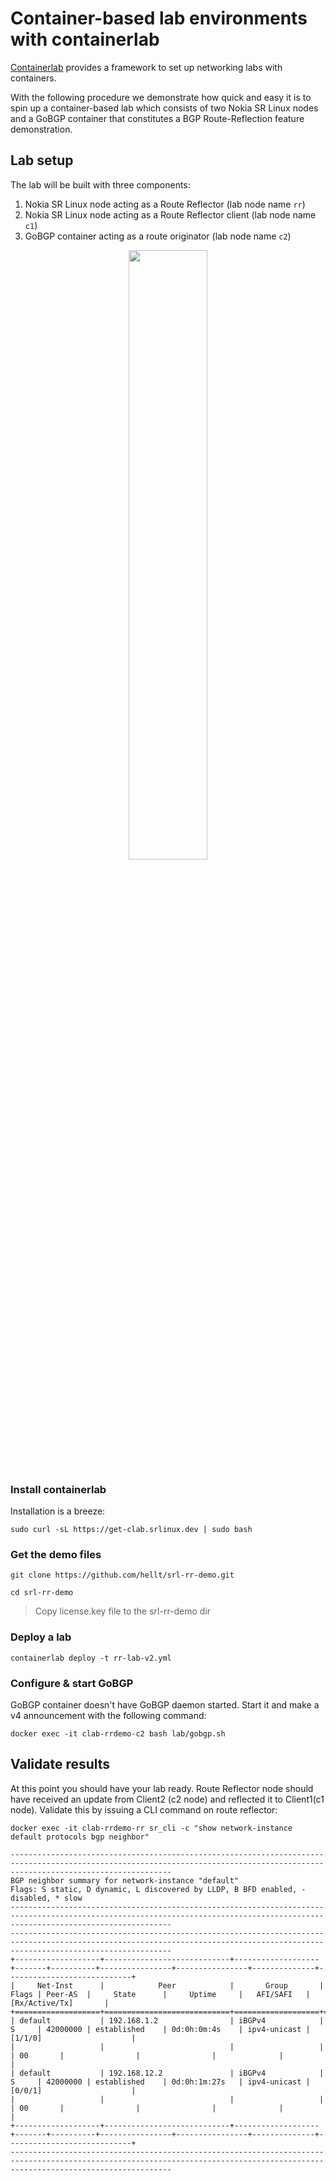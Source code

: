 # Container-based lab environments with containerlab
[Containerlab](https://containerlab.srlinux.dev) provides a framework to set up networking labs with containers.

With the following procedure we demonstrate how quick and easy it is to spin up a container-based lab which consists of two Nokia SR Linux nodes and a GoBGP container that constitutes a BGP Route-Reflection feature demonstration.

## Lab setup
The lab will be built with three components:

1. Nokia SR Linux node acting as a Route Reflector (lab node name `rr`)
2. Nokia SR Linux node acting as a Route Reflector client (lab node name `c1`)
3. GoBGP container acting as a route originator (lab node name `c2`)

<p align="center">
<img src="https://gitlab.com/rdodin/pics/-/wikis/uploads/37c03e42cbbc946fb955c885d25ee848/image.png" width=50%>
</p>

### Install containerlab

Installation is a breeze:

```
sudo curl -sL https://get-clab.srlinux.dev | sudo bash
```

### Get the demo files

```
git clone https://github.com/hellt/srl-rr-demo.git

cd srl-rr-demo
```

> Copy license.key file to the srl-rr-demo dir

### Deploy a lab

```
containerlab deploy -t rr-lab-v2.yml
```

### Configure & start GoBGP

GoBGP container doesn't have GoBGP daemon started. Start it and make a v4 announcement with the following command:

```
docker exec -it clab-rrdemo-c2 bash lab/gobgp.sh
```

## Validate results
At this point you should have your lab ready. Route Reflector node should have received an update from Client2 (c2 node) and reflected it to Client1(c1 node).
Validate this by issuing a CLI command on route reflector:

```
docker exec -it clab-rrdemo-rr sr_cli -c "show network-instance default protocols bgp neighbor"

--------------------------------------------------------------------------------------------------------------------------------------------------------------------------------
BGP neighbor summary for network-instance "default"
Flags: S static, D dynamic, L discovered by LLDP, B BFD enabled, - disabled, * slow
--------------------------------------------------------------------------------------------------------------------------------------------------------------------------------
--------------------------------------------------------------------------------------------------------------------------------------------------------------------------------
+-------------------+----------------------------+-------------------+-------+----------+----------------+----------------+--------------+----------------------------+
|     Net-Inst      |            Peer            |       Group       | Flags | Peer-AS  |     State      |     Uptime     |   AFI/SAFI   |       [Rx/Active/Tx]       |
+===================+============================+===================+=======+==========+================+================+==============+============================+
| default           | 192.168.1.2                | iBGPv4            | S     | 42000000 | established    | 0d:0h:0m:4s    | ipv4-unicast | [1/1/0]                    |
|                   |                            |                   |       | 00       |                |                |              |                            |
| default           | 192.168.12.2               | iBGPv4            | S     | 42000000 | established    | 0d:0h:1m:27s   | ipv4-unicast | [0/0/1]                    |
|                   |                            |                   |       | 00       |                |                |              |                            |
+-------------------+----------------------------+-------------------+-------+----------+----------------+----------------+--------------+----------------------------+
--------------------------------------------------------------------------------------------------------------------------------------------------------------------------------
```